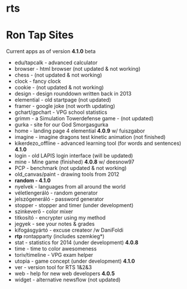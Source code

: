 rts
===

Ron Tap Sites
===
Current apps as of version **4.1.0** beta

* edu/tapcalk - advanced calculator
* browser - html browser (not updated & not working)
* chess - (not updated & not working)
* clock -  fancy clock
* cookie - (not updated & not working)
* design - design rounddown written back in 2013
* elemential - old startpage (not updated)
* framer - google joke (not worth updating)
* gchart/gpchart - VPG school statistics
* grimm - a Simulation Towerdefense game - (not updated)
* gurka - site for our God Smorgasgurka
* home - landing page 4 elemential **4.0.9** w/ fuiszgabor
* imagine - imagine dragons test kinetic animation (not finished)
* kikerdezo_offline - advanced learning tool (for words and sentences) **4.1.0**
* login - old LAPIS login interface (will be updated)
* mine - Mine game (finished) **4.0.8** w/ deesnow97
* PCP - benchmark (not updated & not working)
* old_canvas/paint - drawing tools from 2012
* **random - 4.1.0**  
 * nyelvek - languages from all around the world
 * véletlengeráló - random generator
 * jelszógeneráló - password generator
 * stopper - stopper and timer (under development)
 * szinkeverő - color mixer
 * titkosító - encrypter using my method
 * jegyek - see your notes  & grades 
 * kifogásgyártó - excuse createor /w DaniFoldi
* **rtp** rontapparty (includes szemkieg*)
* stat - statistics for 2014 (under development) **4.0.8**
* time - time to color awesomeness
* toriv/timeline - VPG exam helper
* utopia - game concept (under development) **4.1.0**
* ver - version tool for RTS 1&2&3
* web - help for new web developers **4.0.5**
* widget - alternative newsflow (not updated)  

